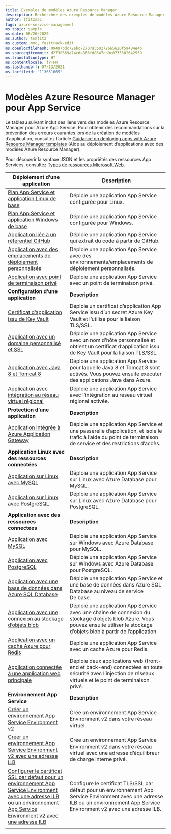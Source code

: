 ```yaml
---
title: Exemples de modèles Azure Resource Manager
description: Recherchez des exemples de modèles Azure Resource Manager pour certains des scénarios App Service les plus répandus. Découvrez comment automatiser vos tâches de déploiement ou de gestion App Service.
author: tfitzmac
tags: azure-service-management
ms.topic: sample
ms.date: 08/26/2020
ms.author: tomfitz
ms.custom: mvc, fasttrack-edit
ms.openlocfilehash: 09497bdc72ebc72707a5b0272665620f59484e4b
ms.sourcegitcommit: d2738669a74cda866fd8647cb9c0735602642939
ms.translationtype: HT
ms.contentlocale: fr-FR
ms.lasthandoff: 07/13/2021
ms.locfileid: "113651665"
---
```

# <a name="azure-resource-manager-templates-for-app-service"></a>Modèles Azure Resource Manager pour App Service

Le tableau suivant inclut des liens vers des modèles Azure Resource Manager pour Azure App Service. Pour obtenir des recommandations sur la prévention des erreurs courantes lors de la création de modèles d’application, consultez l’article [Guidance on deploying apps with Azure Resource Manager templates](deploy-resource-manager-template.md) (Aide au déploiement d’applications avec des modèles Azure Resource Manager).

Pour découvrir la syntaxe JSON et les propriétés des ressources App Services, consultez [Types de ressources Microsoft.Web](/azure/templates/microsoft.web/allversions).

| Déploiement d’une application | Description |
|-|-|
| [Plan App Service et application Linux de base](https://github.com/Azure/azure-quickstart-templates/tree/master/quickstarts/microsoft.web/webapp-basic-linux) | Déploie une application App Service configurée pour Linux. |
| [Plan App Service et application Windows de base](https://github.com/Azure/azure-quickstart-templates/tree/master/quickstarts/microsoft.web/webapp-basic-windows) | Déploie une application App Service configurée pour Windows. |
| [Application liée à un référentiel GitHub](https://github.com/Azure/azure-quickstart-templates/tree/master/quickstarts/microsoft.web/web-app-github-deploy)| Déploie une application App Service qui extrait du code à partir de GitHub. |
| [Application avec des emplacements de déploiement personnalisés](https://github.com/Azure/azure-quickstart-templates/tree/master/quickstarts/microsoft.web/webapp-custom-deployment-slots)| Déploie une application App Service avec des environnements/emplacements de déploiement personnalisés. |
| [Application avec point de terminaison privé](https://github.com/Azure/azure-quickstart-templates/tree/master/quickstarts/microsoft.web/private-endpoint-webapp)| Déploie une application App Service avec un point de terminaison privé. |
|**Configuration d’une application**| **Description** |
| [Certificat d’application issu de Key Vault](https://github.com/Azure/azure-quickstart-templates/tree/master/quickstarts/microsoft.web/web-app-certificate-from-key-vault)| Déploie un certificat d’application App Service issu d’un secret Azure Key Vault et l’utilise pour la liaison TLS/SSL. |
| [Application avec un domaine personnalisé et SSL](https://github.com/Azure/azure-quickstart-templates/tree/master/quickstarts/microsoft.web/web-app-custom-domain-and-ssl)| Déploie une application App Service avec un nom d’hôte personnalisé et obtient un certificat d’application issu de Key Vault pour la liaison TLS/SSL. |
| [Application avec Java 8 et Tomcat 8](https://github.com/Azure/azure-quickstart-templates/tree/master/quickstarts/microsoft.web/web-app-java-tomcat)| Déploie une application App Service pour laquelle Java 8 et Tomcat 8 sont activés. Vous pouvez ensuite exécuter des applications Java dans Azure. |
| [Application avec intégration au réseau virtuel régional](https://github.com/Azure/azure-quickstart-templates/tree/master/quickstarts/microsoft.web/app-service-regional-vnet-integration)| Déploie une application App Service avec l’intégration au réseau virtuel régional activée. |
|**Protection d’une application**| **Description** |
| [Application intégrée à Azure Application Gateway](https://github.com/Azure/azure-quickstart-templates/tree/master/quickstarts/microsoft.web/web-app-with-app-gateway-v2)| Déploie une application App Service et une passerelle d’application, et isole le trafic à l’aide du point de terminaison de service et des restrictions d’accès. |
|**Application Linux avec des ressources connectées**| **Description** |
| [Application sur Linux avec MySQL](https://github.com/Azure/azure-quickstart-templates/tree/master/quickstarts/microsoft.web/webapp-linux-managed-mysql) | Déploie une application App Service sur Linux avec Azure Database pour MySQL. |
| [Application sur Linux avec PostgreSQL](https://github.com/Azure/azure-quickstart-templates/tree/master/quickstarts/microsoft.web/webapp-linux-managed-postgresql) | Déploie une application App Service sur Linux avec Azure Database pour PostgreSQL. |
|**Application avec des ressources connectées**| **Description** |
| [Application avec MySQL](https://github.com/Azure/azure-quickstart-templates/tree/master/quickstarts/microsoft.web/webapp-managed-mysql)| Déploie une application App Service sur Windows avec Azure Database pour MySQL. |
| [Application avec PostgreSQL](https://github.com/Azure/azure-quickstart-templates/tree/master/quickstarts/microsoft.web/webapp-managed-postgresql)| Déploie une application App Service sur Windows avec Azure Database pour PostgreSQL. |
| [Application avec une base de données dans Azure SQL Database](https://github.com/Azure/azure-quickstart-templates/tree/master/quickstarts/microsoft.web/web-app-sql-database)| Déploie une application App Service et une base de données dans Azure SQL Database au niveau de service De base. |
| [Application avec une connexion au stockage d’objets blob](https://github.com/Azure/azure-quickstart-templates/tree/master/quickstarts/microsoft.web/web-app-blob-connection)| Déploie une application App Service avec une chaîne de connexion du stockage d’objets blob Azure. Vous pouvez ensuite utiliser le stockage d’objets blob à partir de l’application. |
| [Application avec un cache Azure pour Redis](https://github.com/Azure/azure-quickstart-templates/tree/master/quickstarts/microsoft.web/web-app-with-redis-cache)| Déploie une application App Service avec un cache Azure pour Redis. |
| [Application connectée à une application web principale](https://github.com/Azure/azure-quickstart-templates/tree/master/quickstarts/microsoft.web/webapp-privateendpoint-vnet-injection)| Déploie deux applications web (front-end et back-end) connectées en toute sécurité avec l’injection de réseaux virtuels et le point de terminaison privé. |
|**Environnement App Service**| **Description** |
| [Créer un environnement App Service Environment v2](https://github.com/Azure/azure-quickstart-templates/tree/master/quickstarts/microsoft.web/web-app-asev2-create) | Crée un environnement App Service Environment v2 dans votre réseau virtuel. |
| [Créer un environnement App Service Environment v2 avec une adresse ILB](https://github.com/Azure/azure-quickstart-templates/tree/master/quickstarts/microsoft.web/web-app-asev2-ilb-create) | Crée un environnement App Service Environment v2 dans votre réseau virtuel avec une adresse d’équilibreur de charge interne privé. |
| [Configurer le certificat SSL par défaut pour un environnement App Service Environment avec une adresse ILB ou un environnement App Service Environment v2 avec une adresse ILB](https://github.com/Azure/azure-quickstart-templates/tree/master/quickstarts/microsoft.web/web-app-ase-ilb-configure-default-ssl) | Configure le certificat TLS/SSL par défaut pour un environnement App Service Environment avec une adresse ILB ou un environnement App Service Environment v2 avec une adresse ILB. |
| | |
